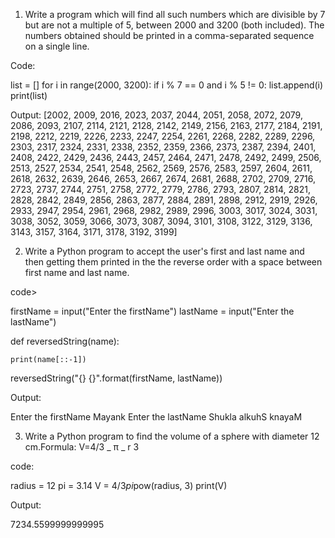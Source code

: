 1. Write a program which will find all such numbers which are divisible by 7 but are not a multiple of 5, between 2000 and 3200 (both included).
   The numbers obtained should be printed in a comma-separated sequence on a single line.

Code:

list = []
for i in range(2000, 3200):
if i % 7 == 0 and i % 5 != 0:
list.append(i)
print(list)

Output:
[2002, 2009, 2016, 2023, 2037, 2044, 2051, 2058, 2072, 2079, 2086, 2093, 2107, 2114, 2121, 2128, 2142, 2149, 2156, 2163, 2177, 2184, 2191, 2198, 2212, 2219, 2226, 2233, 2247, 2254, 2261, 2268, 2282, 2289, 2296, 2303, 2317, 2324, 2331, 2338, 2352, 2359, 2366, 2373, 2387, 2394, 2401, 2408, 2422, 2429, 2436, 2443, 2457, 2464, 2471, 2478, 2492, 2499, 2506, 2513, 2527, 2534, 2541, 2548, 2562, 2569, 2576, 2583, 2597, 2604, 2611, 2618, 2632, 2639, 2646, 2653, 2667, 2674, 2681, 2688, 2702, 2709, 2716, 2723, 2737, 2744, 2751, 2758, 2772, 2779, 2786, 2793, 2807, 2814, 2821, 2828, 2842, 2849, 2856, 2863, 2877, 2884, 2891, 2898, 2912, 2919, 2926, 2933, 2947, 2954, 2961, 2968, 2982, 2989, 2996, 3003, 3017, 3024, 3031, 3038, 3052, 3059, 3066, 3073, 3087, 3094, 3101, 3108, 3122, 3129, 3136, 3143, 3157, 3164, 3171, 3178, 3192, 3199]

2. Write a Python program to accept the user's first and last name
   and then getting them printed in the the reverse order with a space between
   first name and last name.

code>

firstName = input("Enter the firstName")
lastName = input("Enter the lastName")

def reversedString(name):

    print(name[::-1])

reversedString("{} {}".format(firstName, lastName))

Output:

Enter the firstName Mayank
Enter the lastName Shukla
alkuhS knayaM

3. Write a Python program to find the volume of a sphere with diameter 12 cm.Formula: V=4/3 _ π _ r 3

code:

radius = 12
pi = 3.14
V = 4/3*pi*pow(radius, 3)
print(V)

Output:

7234.5599999999995
